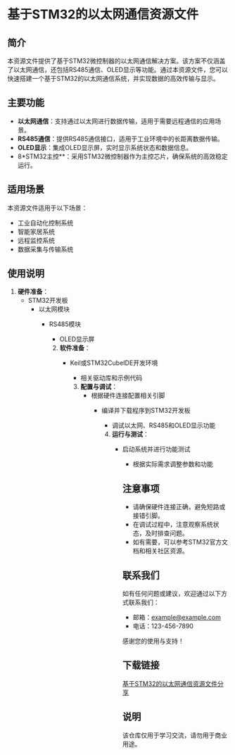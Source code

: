 # 基于STM32的以太网通信资源文件

## 简介

本资源文件提供了基于STM32微控制器的以太网通信解决方案。该方案不仅涵盖了以太网通信，还包括RS485通信、OLED显示等功能。通过本资源文件，您可以快速搭建一个基于STM32的以太网通信系统，并实现数据的高效传输与显示。

## 主要功能

- **以太网通信**：支持通过以太网进行数据传输，适用于需要远程通信的应用场景。
- **RS485通信**：提供RS485通信接口，适用于工业环境中的长距离数据传输。
- **OLED显示**：集成OLED显示屏，实时显示系统状态和数据信息。
- 8*STM32主控**：采用STM32微控制器作为主控芯片，确保系统的高效稳定运行。

## 适用场景

本资源文件适用于以下场景：

- 工业自动化控制系统
- 智能家居系统
- 远程监控系统
- 数据采集与传输系统

## 使用说明

1. **硬件准备**：
   - STM32开发板
      - 以太网模块
         - RS485模块
            - OLED显示屏

            2. **软件准备**：
               - Keil或STM32CubeIDE开发环境
                  - 相关驱动库和示例代码

                  3. **配置与调试**：
                     - 根据硬件连接配置相关引脚
                        - 编译并下载程序到STM32开发板
                           - 调试以太网、RS485和OLED显示功能

                           4. **运行与测试**：
                              - 启动系统并进行功能测试
                                 - 根据实际需求调整参数和功能

                                 ## 注意事项

                                 - 请确保硬件连接正确，避免短路或接错引脚。
                                 - 在调试过程中，注意观察系统状态，及时排查问题。
                                 - 如有需要，可以参考STM32官方文档和相关社区资源。

                                 ## 联系我们

                                 如有任何问题或建议，欢迎通过以下方式联系我们：

                                 - 邮箱：example@example.com
                                 - 电话：123-456-7890

                                 感谢您的使用与支持！

                                 ## 下载链接
                                 [基于STM32的以太网通信资源文件分享](https://pan.quark.cn/s/3066cc8c5d7d)

                                 ## 说明

                                 该仓库仅用于学习交流，请勿用于商业用途。

